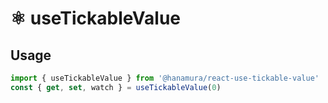 # ⚛️ useTickableValue

## Usage

```jsx
import { useTickableValue } from '@hanamura/react-use-tickable-value'
const { get, set, watch } = useTickableValue(0)
```
